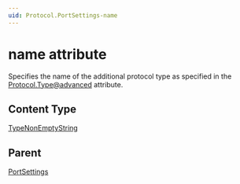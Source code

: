```yaml
---
uid: Protocol.PortSettings-name
---
```


# name attribute

Specifies the name of the additional protocol type as specified in the [Protocol.Type@advanced](xref:Protocol.Type-advanced) attribute.

## Content Type

[TypeNonEmptyString](xref:Protocol-TypeNonEmptyString)

## Parent

[PortSettings](xref:Protocol.PortSettings)
